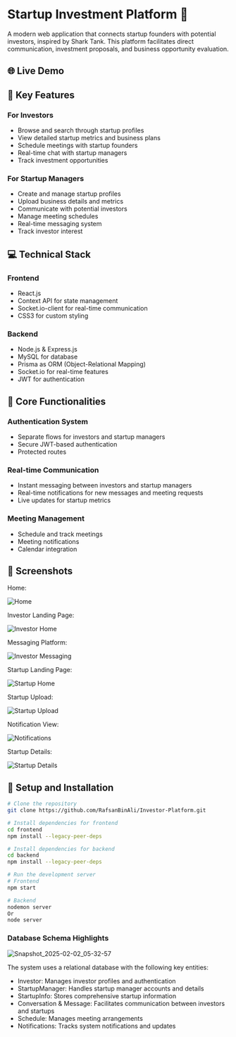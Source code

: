 
# Startup Investment Platform 🚀

A modern web application that connects startup founders with potential investors, inspired by Shark Tank. This platform facilitates direct communication, investment proposals, and business opportunity evaluation.

## 🌐 Live Demo

## 🌟 Key Features

### For Investors
- Browse and search through startup profiles
- View detailed startup metrics and business plans
- Schedule meetings with startup founders
- Real-time chat with startup managers
- Track investment opportunities

### For Startup Managers
- Create and manage startup profiles
- Upload business details and metrics
- Communicate with potential investors
- Manage meeting schedules
- Real-time messaging system
- Track investor interest

## 💻 Technical Stack

### Frontend
- React.js
- Context API for state management
- Socket.io-client for real-time communication
- CSS3 for custom styling

### Backend
- Node.js & Express.js
- MySQL for database
- Prisma as ORM (Object-Relational Mapping)
- Socket.io for real-time features
- JWT for authentication
  

## 🔧 Core Functionalities

### Authentication System
- Separate flows for investors and startup managers
- Secure JWT-based authentication
- Protected routes

### Real-time Communication
- Instant messaging between investors and startup managers
- Real-time notifications for new messages and meeting requests
- Live updates for startup metrics

### Meeting Management
- Schedule and track meetings
- Meeting notifications
- Calendar integration

## 📱 Screenshots

Home: 

![Home](https://github.com/user-attachments/assets/1f5040e9-ed5f-4111-a281-75d1d9604b3c)

Investor Landing Page:

![Investor Home](https://github.com/user-attachments/assets/e197bde4-438d-4d6f-a45f-c6ceac791833)

Messaging Platform:

![Investor Messaging](https://github.com/user-attachments/assets/ccd317d5-6857-4e9f-8872-1a5e91951826)

Startup Landing Page:

![Startup Home](https://github.com/user-attachments/assets/4cd8eda1-9cb4-45a1-9a78-642ced1db27e)

Startup Upload:

![Startup Upload](https://github.com/user-attachments/assets/1c69b39d-2d49-468d-98c9-60d67d2b6274)

Notification View:

![Notifications](https://github.com/user-attachments/assets/e5186d98-1a23-476b-b603-4ed0e5045adb)

Startup Details:

![Startup Details ](https://github.com/user-attachments/assets/ce97ac16-89fc-45b5-baf9-7ba53939a729)




## 🚀 Setup and Installation

```bash
# Clone the repository
git clone https://github.com/RafsanBinAli/Investor-Platform.git

# Install dependencies for frontend
cd frontend
npm install --legacy-peer-deps

# Install dependencies for backend
cd backend
npm install --legacy-peer-deps

# Run the development server
# Frontend
npm start

# Backend
nodemon server
Or
node server

```

### Database Schema Highlights


![Snapshot_2025-02-02_05-32-57](https://github.com/user-attachments/assets/1f80f0e0-5c99-4df9-8902-7c5f8e85e56a)



The system uses a relational database with the following key entities:
- Investor: Manages investor profiles and authentication
- StartupManager: Handles startup manager accounts and details
- StartupInfo: Stores comprehensive startup information
- Conversation & Message: Facilitates communication between investors and startups
- Schedule: Manages meeting arrangements
- Notifications: Tracks system notifications and updates


